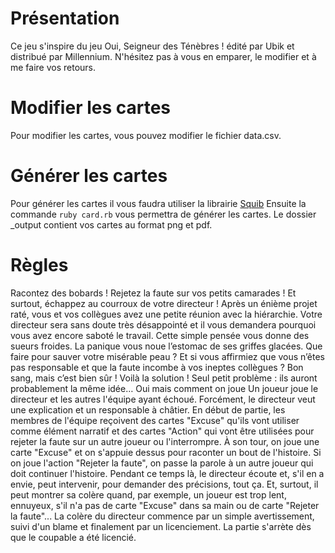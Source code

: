 Présentation
=================
Ce jeu s'inspire du jeu Oui, Seigneur des Ténèbres ! édité par Ubik et distribué par Millennium.
N'hésitez pas à vous en emparer, le modifier et à me faire vos retours.

Modifier les cartes
=================
Pour modifier les cartes, vous pouvez modifier le fichier data.csv.

Générer les cartes
=================
Pour générer les cartes il vous faudra utiliser la librairie [Squib](https://squib.readthedocs.io/en/v0.15.0/#)
Ensuite la commande `ruby card.rb` vous permettra de générer les cartes.
Le dossier _output contient vos cartes au format png et pdf.

Règles
=================

Racontez des bobards ! Rejetez la faute sur vos petits camarades ! Et surtout, échappez au courroux de votre directeur !
Après un énième projet raté, vous et vos collègues avez une petite réunion avec la hiérarchie.
Votre directeur sera sans doute très désappointé et il vous demandera pourquoi vous avez encore saboté le travail. Cette simple pensée vous donne des sueurs froides. La panique vous noue l’estomac de ses griffes glacées. Que faire pour sauver votre misérable peau ? Et si vous affirmiez que vous n’êtes pas responsable et que la faute incombe à vos ineptes collègues ? Bon sang, mais c’est bien sûr ! Voilà la solution ! Seul petit problème : ils auront probablement la même idée…
Oui mais comment on joue
Un joueur joue le directeur et les autres l'équipe ayant échoué. Forcément, le directeur veut une explication et un responsable à châtier. En début de partie, les membres de l'équipe reçoivent des cartes "Excuse" qu'ils vont utiliser comme élément narratif et des cartes "Action" qui vont être utilisées pour rejeter la faute sur un autre joueur ou l'interrompre.
À son tour, on joue une carte "Excuse" et on s'appuie dessus pour raconter un bout de l'histoire. Si on joue l'action "Rejeter la faute", on passe la parole à un autre joueur qui doit continuer l'histoire.
Pendant ce temps là, le directeur écoute et, s'il en a envie, peut intervenir, pour demander des précisions, tout ça. Et, surtout, il peut montrer sa colère quand, par exemple, un joueur est trop lent, ennuyeux, s'il n'a pas de carte "Excuse" dans sa main ou de carte "Rejeter la faute"...
La colère du directeur commence par un simple avertissement, suivi d'un blame et finalement par un licenciement.
La partie s'arrète dès que le coupable a été licencié.